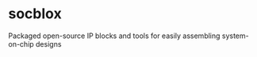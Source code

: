 socblox
=======

Packaged open-source IP blocks and tools for easily assembling system-on-chip designs
